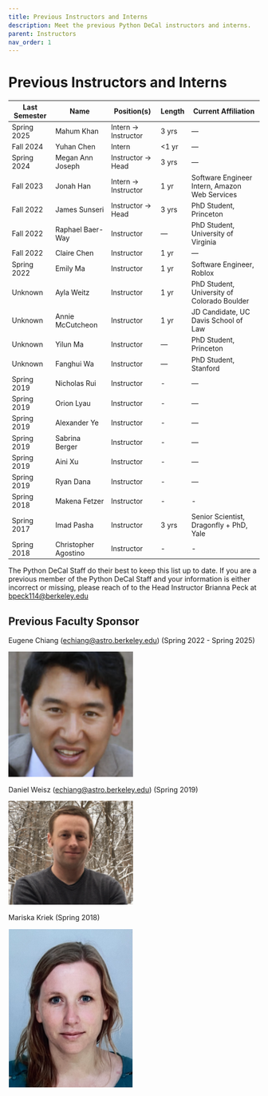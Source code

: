 ```yaml
---
title: Previous Instructors and Interns
description: Meet the previous Python DeCal instructors and interns.
parent: Instructors
nav_order: 1
---
```

# Previous Instructors and Interns

| Last Semester | Name               | Position(s)           | Length   | Current Affiliation                             |
|---------------|--------------------|-----------------------|----------|-------------------------------------------------|
| Spring 2025   | Mahum Khan           | Intern → Instructor   | 3 yrs    | —                                             |
| Fall 2024     | Yuhan Chen           | Intern                | <1 yr    | —                                             |
| Spring 2024   | Megan Ann Joseph     | Instructor → Head     | 3 yrs    | —                                             |
| Fall 2023     | Jonah Han            | Intern → Instructor   | 1 yr     | Software Engineer Intern, Amazon Web Services |
| Fall 2022     | James Sunseri        | Instructor → Head     | 3 yrs    | PhD Student, Princeton                        |
| Fall 2022     | Raphael Baer-Way     | Instructor            | —        | PhD Student, University of Virginia           |
| Fall 2022     | Claire Chen          | Instructor            | 1 yr     | —                                             |
| Spring 2022   | Emily Ma             | Instructor            | 1 yr     | Software Engineer, Roblox                     |
| Unknown       | Ayla Weitz           | Instructor            | 1 yr     | PhD Student, University of Colorado Boulder   |
| Unknown       | Annie McCutcheon     | Instructor            | 1 yr     | JD Candidate, UC Davis School of Law          |
| Unknown       | Yilun Ma             | Instructor            | —        | PhD Student, Princeton                        |
|  Unknown      | Fanghui Wa           | Instructor            | —        | PhD Student, Stanford                         |
| Spring 2019   | Nicholas Rui         | Instructor            | -        | —                                             |
| Spring 2019   | Orion Lyau           | Instructor            | -        | —                                             |
| Spring 2019   | Alexander Ye         | Instructor            | -        | —                                             |
| Spring 2019   | Sabrina Berger       | Instructor            | -        | —                                             |
| Spring 2019   | Aini Xu              | Instructor            | -        | —                                             |
| Spring 2019   | Ryan Dana            | Instructor            | -        | —                                             |
| Spring 2018   | Makena Fetzer        | Instructor            | -        | -                                             |
| Spring 2017   | Imad Pasha           | Instructor            | 3 yrs    | Senior Scientist, Dragonfly + PhD, Yale       |
| Spring 2018   | Christopher Agostino | Instructor            | -        |  -                                            |

The Python DeCal Staff do their best to keep this list up to date. If you are a previous member of the Python DeCal Staff and your information is either incorrect or missing, please reach of to the Head Instructor Brianna Peck at bpeck114@berkeley.edu

## Previous Faculty Sponsor

Eugene Chiang (echiang@astro.berkeley.edu)
(Spring 2022 - Spring 2025)

<img src="/assets/images/eugene_chiang.png" alt="Photo of Eugene Chiang" width="250">

Daniel Weisz (echiang@astro.berkeley.edu)
(Spring 2019)

<img src="/assets/images/daniel_weisz.png" alt="Photo of Daniel Weisz" width="250">

Mariska Kriek
(Spring 2018)

<img src="/assets/images/mariska_kriek.png" alt="Photo of Mariska Kriek" width="250">

